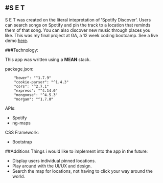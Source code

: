 #S E T
-

S E T was created on the literal intepretation of 'Spotify Discover'. Users can search songs on Spotify and pin the track to a location that reminds them of that song. You can also discover new music through places you like. This was my final project at GA, a 12 week coding bootcamp. See a live demo [here](https://frozen-inlet-88275.herokuapp.com/).

###Technology:

This app was written using a **MEAN** stack.

package.json:

```"body-parser": "^1.15.1"
    "bower": "^1.7.9"
    "cookie-parser": "^1.4.3"
    "cors": "^2.7.1"
    "express": "^4.14.0"
    "mongoose": "^4.5.3"
    "morgan": "^1.7.0"
```

APIs:

- Spotify
- ng-maps


CSS Framework:

- Bootstrap

##Additions
Things i would like to implement into the app in the future:

- Display users individual pinned locations.
- Play around with the UI/UX and design.
- Search the map for locations, not having to click your way around the world.
